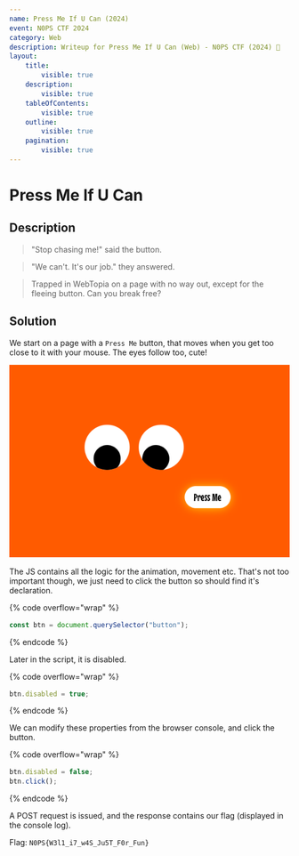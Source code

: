 ```yaml
---
name: Press Me If U Can (2024)
event: N0PS CTF 2024
category: Web
description: Writeup for Press Me If U Can (Web) - N0PS CTF (2024) 💜
layout:
    title:
        visible: true
    description:
        visible: true
    tableOfContents:
        visible: true
    outline:
        visible: true
    pagination:
        visible: true
---
```


# Press Me If U Can

## Description

> "Stop chasing me!" said the button.

> "We can't. It's our job." they answered.

> Trapped in WebTopia on a page with no way out, except for the fleeing button. Can you break free?

## Solution

We start on a page with a `Press Me` button, that moves when you get too close to it with your mouse. The eyes follow too, cute!

![](images/0.PNG)

The JS contains all the logic for the animation, movement etc. That's not too important though, we just need to click the button so should find it's declaration.

{% code overflow="wrap" %}

```js
const btn = document.querySelector("button");
```

{% endcode %}

Later in the script, it is disabled.

{% code overflow="wrap" %}

```js
btn.disabled = true;
```

{% endcode %}

We can modify these properties from the browser console, and click the button.

{% code overflow="wrap" %}

```js
btn.disabled = false;
btn.click();
```

{% endcode %}

A POST request is issued, and the response contains our flag (displayed in the console log).

Flag: `N0PS{W3l1_i7_w4S_Ju5T_F0r_Fun}`

